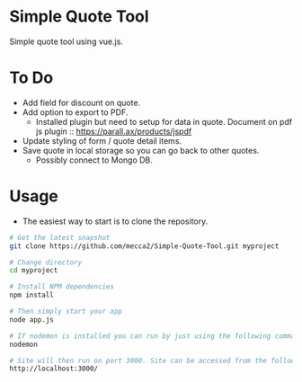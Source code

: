 # Simple Quote Tool 
Simple quote tool using vue.js. 

# To Do 
- Add field for discount on quote. 
- Add option to export to PDF. 
	- Installed plugin but need to setup for data in quote. Document on pdf js plugin :: https://parall.ax/products/jspdf 
- Update styling of form / quote detail items. 
- Save quote in local storage so you can go back to other quotes. 
	- Possibly connect to Mongo DB. 

# Usage
- The easiest way to start is to clone the repository. 
```bash
# Get the latest snapshot
git clone https://github.com/mecca2/Simple-Quote-Tool.git myproject

# Change directory
cd myproject

# Install NPM dependencies
npm install

# Then simply start your app
node app.js

# If nodemon is installed you can run by just using the following command. 
nodemon 

# Site will then run on port 3000. Site can be accessed from the following url. 
http://localhost:3000/ 
``` 
